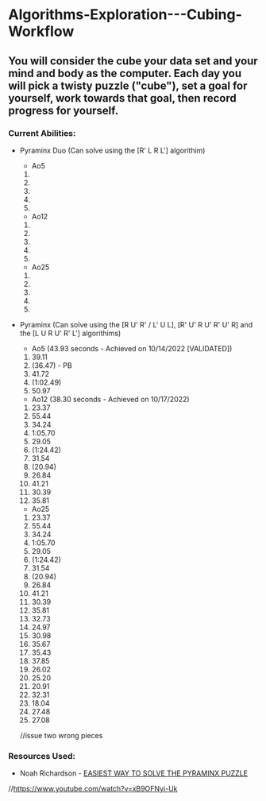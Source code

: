 # Algorithms-Exploration---Cubing-Workflow
## You will consider the cube your data set and your mind and body as the computer. Each day you will pick a twisty puzzle ("cube"), set a goal for yourself, work towards that goal, then record progress for yourself.

### __Current Abilities:__
- Pyraminx Duo (Can solve using the [R' L R L'] algorithim)
  + Ao5
  1.
  2.
  3.
  4.
  5.
  
  + Ao12
  1.
  2.
  3.
  4.
  5.
  
  + Ao25
  1.
  2.
  3.
  4.
  5.
  
- Pyraminx (Can solve using the [R U' R' / L' U L], [R' U' R U' R' U' R] and the [L U R U' R' L'] algorithims)
  + Ao5 (43.93 seconds - Achieved on 10/14/2022 [VALIDATED])
  1. 39.11
  2. (36.47) - PB
  3. 41.72
  4. (1:02.49)
  5. 50.97
  
  + Ao12 (38.30 seconds - Achieved on 10/17/2022)
  1. 23.37
  2. 55.44
  3. 34.24
  4. 1:05.70
  5. 29.05
  6. (1:24.42)
  7. 31.54
  8. (20.94)
  9. 26.84
  10. 41.21
  11. 30.39
  12. 35.81
  
  + Ao25
  1. 23.37
  2. 55.44
  3. 34.24
  4. 1:05.70
  5. 29.05
  6. (1:24.42)
  7. 31.54
  8. (20.94)
  9. 26.84
  10. 41.21
  11. 30.39
  12. 35.81
  13. 32.73
  14. 24.97
  15. 30.98
  16. 35.67
  17. 35.43
  18. 37.85
  19. 26.02
  20. 25.20
  21. 20.91
  22. 32.31
  23. 18.04
  24. 27.48
  25. 27.08
  
  //issue two wrong pieces
  

### __Resources Used:__
- Noah Richardson - [EASIEST WAY TO SOLVE THE PYRAMINX PUZZLE](https://www.youtube.com/watch?v=2H0FUvaaUsI)

//https://www.youtube.com/watch?v=xB9OFNyi-Uk
